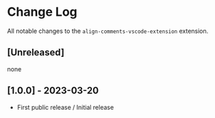 # Change Log

All notable changes to the `align-comments-vscode-extension` extension.

## [Unreleased]
none

## [1.0.0] - 2023-03-20
- First public release / Initial release
